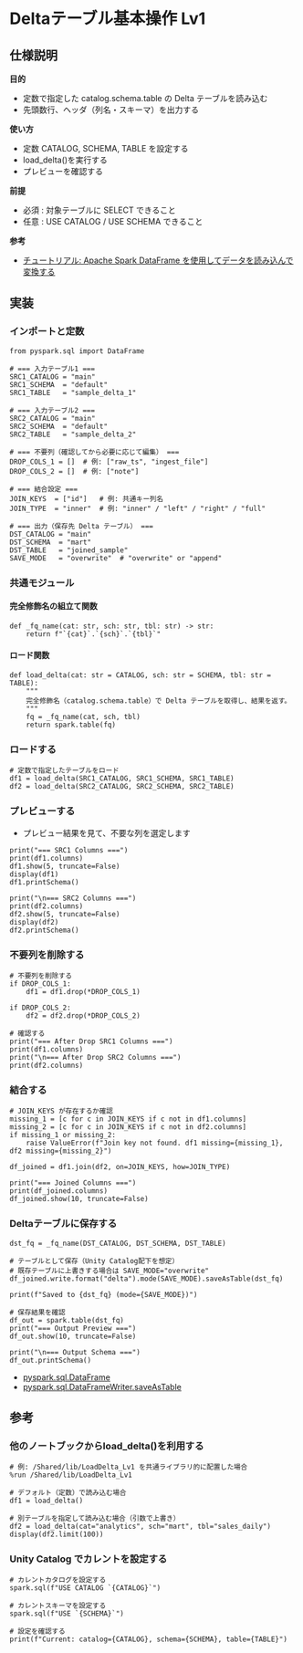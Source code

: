 # Deltaテーブル基本操作 Lv1

## 仕様説明

**目的**
- 定数で指定した catalog.schema.table の Delta テーブルを読み込む
- 先頭数行、ヘッダ（列名・スキーマ）を出力する

**使い方**
- 定数 CATALOG, SCHEMA, TABLE を設定する
- load_delta()を実行する
- プレビューを確認する

**前提**
- 必須 : 対象テーブルに SELECT できること
- 任意 : USE CATALOG / USE SCHEMA できること

**参考**
- [チュートリアル: Apache Spark DataFrame を使用してデータを読み込んで変換する](https://learn.microsoft.com/ja-jp/azure/databricks/getting-started/dataframes)



## 実装

### インポートと定数

```
from pyspark.sql import DataFrame

# === 入力テーブル1 ===
SRC1_CATALOG = "main"
SRC1_SCHEMA  = "default"
SRC1_TABLE   = "sample_delta_1"

# === 入力テーブル2 ===
SRC2_CATALOG = "main"
SRC2_SCHEMA  = "default"
SRC2_TABLE   = "sample_delta_2"

# === 不要列（確認してから必要に応じて編集） ===
DROP_COLS_1 = []  # 例: ["raw_ts", "ingest_file"]
DROP_COLS_2 = []  # 例: ["note"]

# === 結合設定 ===
JOIN_KEYS  = ["id"]   # 例: 共通キー列名
JOIN_TYPE  = "inner"  # 例: "inner" / "left" / "right" / "full"

# === 出力（保存先 Delta テーブル） ===
DST_CATALOG = "main"
DST_SCHEMA  = "mart"
DST_TABLE   = "joined_sample"
SAVE_MODE   = "overwrite"  # "overwrite" or "append"
```

### 共通モジュール

#### 完全修飾名の組立て関数

```
def _fq_name(cat: str, sch: str, tbl: str) -> str:
    return f"`{cat}`.`{sch}`.`{tbl}`"
```

#### ロード関数

```
def load_delta(cat: str = CATALOG, sch: str = SCHEMA, tbl: str = TABLE):
    """
    完全修飾名（catalog.schema.table）で Delta テーブルを取得し、結果を返す。
    """
    fq = _fq_name(cat, sch, tbl)
    return spark.table(fq)
```

### ロードする

```
# 定数で指定したテーブルをロード
df1 = load_delta(SRC1_CATALOG, SRC1_SCHEMA, SRC1_TABLE)
df2 = load_delta(SRC2_CATALOG, SRC2_SCHEMA, SRC2_TABLE)
```

### プレビューする

- プレビュー結果を見て、不要な列を選定します

```
print("=== SRC1 Columns ===")
print(df1.columns)
df1.show(5, truncate=False)
display(df1)
df1.printSchema()

print("\n=== SRC2 Columns ===")
print(df2.columns)
df2.show(5, truncate=False)
display(df2)
df2.printSchema()
```

### 不要列を削除する

```
# 不要列を削除する
if DROP_COLS_1:
    df1 = df1.drop(*DROP_COLS_1)

if DROP_COLS_2:
    df2 = df2.drop(*DROP_COLS_2)

# 確認する
print("=== After Drop SRC1 Columns ===")
print(df1.columns)
print("\n=== After Drop SRC2 Columns ===")
print(df2.columns)
```

### 結合する

```
# JOIN_KEYS が存在するか確認
missing_1 = [c for c in JOIN_KEYS if c not in df1.columns]
missing_2 = [c for c in JOIN_KEYS if c not in df2.columns]
if missing_1 or missing_2:
    raise ValueError(f"Join key not found. df1 missing={missing_1}, df2 missing={missing_2}")

df_joined = df1.join(df2, on=JOIN_KEYS, how=JOIN_TYPE)

print("=== Joined Columns ===")
print(df_joined.columns)
df_joined.show(10, truncate=False)
```

### Deltaテーブルに保存する

```
dst_fq = _fq_name(DST_CATALOG, DST_SCHEMA, DST_TABLE)

# テーブルとして保存（Unity Catalog配下を想定）
# 既存テーブルに上書きする場合は SAVE_MODE="overwrite"
df_joined.write.format("delta").mode(SAVE_MODE).saveAsTable(dst_fq)

print(f"Saved to {dst_fq} (mode={SAVE_MODE})")

# 保存結果を確認
df_out = spark.table(dst_fq)
print("=== Output Preview ===")
df_out.show(10, truncate=False)

print("\n=== Output Schema ===")
df_out.printSchema()
```

- [pyspark.sql.DataFrame](https://api-docs.databricks.com/python/pyspark/latest/pyspark.sql/api/pyspark.sql.DataFrame.html#pyspark-sql-dataframe)
- [pyspark.sql.DataFrameWriter.saveAsTable](https://api-docs.databricks.com/python/pyspark/latest/pyspark.sql/api/pyspark.sql.DataFrameWriter.saveAsTable.html#pyspark-sql-dataframewriter-saveastable)


## 参考

### 他のノートブックからload_delta()を利用する

```
# 例: /Shared/lib/LoadDelta_Lv1 を共通ライブラリ的に配置した場合
%run /Shared/lib/LoadDelta_Lv1

# デフォルト（定数）で読み込む場合
df1 = load_delta()

# 別テーブルを指定して読み込む場合（引数で上書き）
df2 = load_delta(cat="analytics", sch="mart", tbl="sales_daily")
display(df2.limit(100))
```

### Unity Catalog でカレントを設定する

```
# カレントカタログを設定する
spark.sql(f"USE CATALOG `{CATALOG}`")

# カレントスキーマを設定する
spark.sql(f"USE `{SCHEMA}`")

# 設定を確認する
print(f"Current: catalog={CATALOG}, schema={SCHEMA}, table={TABLE}")
```

